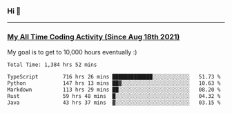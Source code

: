### Hi 🙂

---

### <a href="https://wakatime.com/@Eroxl">My All Time Coding Activity (Since Aug 18th 2021)</a>
My goal is to get to 10,000 hours eventually :)
<!--START_SECTION:waka-->

```txt
Total Time: 1,384 hrs 52 mins

TypeScript        716 hrs 26 mins █████████████░░░░░░░░░░░░   51.73 %
Python            147 hrs 13 mins ██▓░░░░░░░░░░░░░░░░░░░░░░   10.63 %
Markdown          113 hrs 29 mins ██░░░░░░░░░░░░░░░░░░░░░░░   08.20 %
Rust              59 hrs 48 mins  █░░░░░░░░░░░░░░░░░░░░░░░░   04.32 %
Java              43 hrs 37 mins  ▓░░░░░░░░░░░░░░░░░░░░░░░░   03.15 %
```

<!--END_SECTION:waka-->

